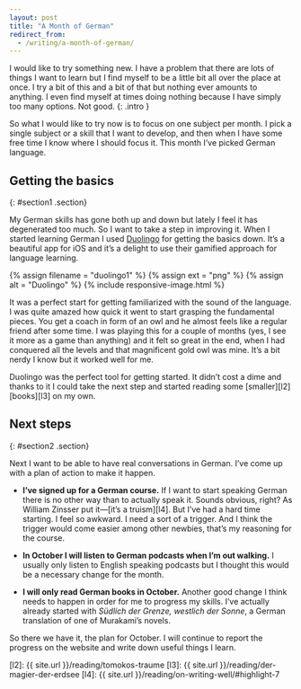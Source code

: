 ```yaml
---
layout: post
title: "A Month of German"
redirect_from:
  - /writing/a-month-of-german/
---
```


I would like to try something new. I have a problem that there are lots of things I want to learn but I find myself to be a little bit all over the place at once. I try a bit of this and a bit of that but nothing ever amounts to anything. I even find myself at times doing nothing because I have simply too many options. Not good.
{: .intro }

So what I would like to try now is to focus on one subject per month. I pick a single subject or a skill that I want to develop, and then when I have some free time I know where I should focus it. This month I’ve picked German language.


## Getting the basics
{: #section1 .section}

My German skills has gone both up and down but lately I feel it has degenerated too much. So I want to take a step in improving it. When I started learning German I used [Duolingo][l1] for getting the basics down. It’s a beautiful app for iOS and it’s a delight to use their gamified approach for language learning.

{% assign filename = "duolingo1" %}
{% assign ext = "png" %}
{% assign alt = "Duolingo" %}
{% include responsive-image.html %}

It was a perfect start for getting familiarized with the sound of the language. I was quite amazed how quick it went to start grasping the fundamental pieces. You get a coach in form of an owl and he almost feels like a regular friend after some time. I was playing this for a couple of months (yes, I see it more as a game than anything) and it felt so great in the end, when I had conquered all the levels and that magnificent gold owl was mine. It’s a bit nerdy I know but it worked well for me.

Duolingo was the perfect tool for getting started. It didn’t cost a dime and thanks to it I could take the next step and started reading some [smaller][l2] [books][l3] on my own.


## Next steps
{: #section2 .section}

Next I want to be able to have real conversations in German. I’ve come up with a plan of action to make it happen.

- **I’ve signed up for a German course.** If I want to start speaking German there is no other way than to actually speak it. Sounds obvious, right? As William Zinsser put it—[it’s a truism][l4]. But I’ve had a hard time starting. I feel so awkward. I need a sort of a trigger. And I think the trigger would come easier among other newbies, that’s my reasoning for the course.

- **In October I will listen to German podcasts when I’m out walking.** I usually only listen to English speaking podcasts but I thought this would be a necessary change for the month.

- **I will only read German books in October.** Another good change I think needs to happen in order for me to progress my skills. I’ve actually already started with _Südlich der Grenze, westlich der Sonne_, a German translation of one of Murakami’s novels.

So there we have it, the plan for October. I will continue to report the progress on the website and write down useful things I learn.


[l1]: http://duolingo.com
[l2]: {{ site.url }}/reading/tomokos-traume
[l3]: {{ site.url }}/reading/der-magier-der-erdsee
[l4]: {{ site.url }}/reading/on-writing-well/#highlight-7

